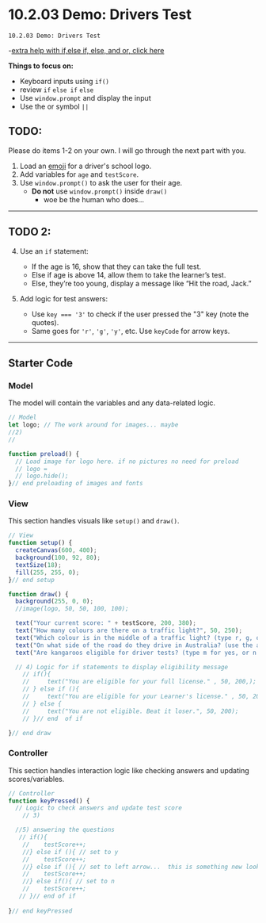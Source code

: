 # 10.2.03 Demo: Drivers Test
```
10.2.03 Demo: Drivers Test
```

-[extra help with if,else if, else, and or, click here](https://thecodingtrain.com/tracks/code-programming-with-p5-js/code/3-conditionals/3-else-if-and-or)

**Things to focus on:**
* Keyboard inputs using  `if()`
* review `if` `else if` `else`
* Use `window.prompt` and display the input
* Use the or symbol `||`

## TODO: 

Please do items 1-2 on your own. I will go through the next part with you. 
1. Load an [emoji](https://emojicopy.com/) for a driver's school logo.
2. Add variables for `age` and `testScore`.
3. Use `window.prompt()` to ask the user for their age.
    * **Do not** use `window.prompt()` inside `draw()` 
      * woe be the human who does...
---
##  TODO 2:
   
4. Use an `if` statement:

   * If the age is 16, show that they can take the full test.
   * Else if age is above 14, allow them to take the learner’s test.
   * Else, they’re too young, display a message like “Hit the road, Jack.”
5. Add logic for test answers:

   * Use `key === '3'` to check if the user pressed the "3" key (note the quotes).
   * Same goes for `'r'`, `'g'`, `'y'`, etc. Use `keyCode` for arrow keys.

---
## Starter Code

### Model
The model will contain the variables and any data-related logic.

```javascript
// Model
let logo; // The work around for images... maybe
//2)
//

function preload() {
  // Load image for logo here. if no pictures no need for preload
  // logo = 
  // logo.hide();
}// end preloading of images and fonts
```

### View
This section handles visuals like `setup()` and `draw()`.

```javascript
// View
function setup() {
  createCanvas(600, 400);
  background(100, 92, 80);
  textSize(18);
  fill(255, 255, 0);
}// end setup

function draw() {
  background(255, 0, 0);
  //image(logo, 50, 50, 100, 100);

  text("Your current score: " + testScore, 200, 380);
  text("How many colours are there on a traffic light?", 50, 250);
  text("Which colour is in the middle of a traffic light? (type r, g, or y)", 50, 275);
  text("On what side of the road do they drive in Australia? (use the arrow keys)", 50, 300);
  text("Are kangaroos eligible for driver tests? (type m for yes, or n for no)", 50, 325);

  // 4) Logic for if statements to display eligibility message
    // if(){
    //     text("You are eligible for your full license." , 50, 200,);
    // } else if (){
    //     text("You are eligible for your Learner's license." , 50, 200,);
    // } else {
    //     text("You are not eligible. Beat it loser.", 50, 200);
    // }// end  of if

}// end draw
```

### Controller
This section handles interaction logic like checking answers and updating scores/variables.
```javascript
// Controller
function keyPressed() {
  // Logic to check answers and update test score
    // 3) 

  //5) answering the questions
   // if(){
    //    testScore++;
    //} else if (){ // set to y
    //    testScore++;       
    //} else if (){ // set to left arrow...  this is something new look up keyCode in p5 reference
    //    testScore++;
    //} else if(){ // set to n
    //    testScore++;
   // }// end of if
 
}// end keyPressed
```

